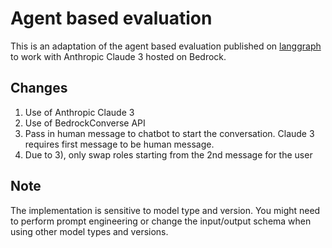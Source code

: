 # Agent based evaluation

This is an adaptation of the agent based evaluation published on [langgraph](https://langchain-ai.github.io/langgraph/tutorials/chatbot-simulation-evaluation/agent-simulation-evaluation/) to work with Anthropic Claude 3 hosted on Bedrock.

## Changes

1. Use of Anthropic Claude 3
2. Use of BedrockConverse API
3. Pass in human message to chatbot to start the conversation. Claude 3 requires first message to be human message.
4. Due to 3), only swap roles starting from the 2nd message for the user

## Note

The implementation is sensitive to model type and version. You might need to perform prompt engineering or change the input/output schema when using other model types and versions.